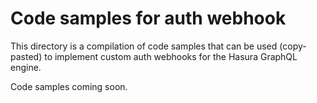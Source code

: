 # Code samples for auth webhook

This directory is a compilation of code samples that can be used (copy-pasted) to implement custom auth webhooks for the Hasura GraphQL engine.

Code samples coming soon.
